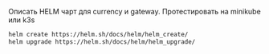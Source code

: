 Описать HELM чарт для currency и gateway. Протестировать на minikube или k3s

```bash
helm create https://helm.sh/docs/helm/helm_create/
helm upgrade https://helm.sh/docs/helm/helm_upgrade/
```